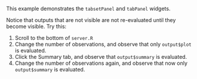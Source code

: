 This example demonstrates the `tabsetPanel` and `tabPanel` widgets.

Notice that outputs that are not visible are not re-evaluated until they become visible. Try this: 

1. Scroll to the bottom of `server.R`
2. Change the number of observations, and observe that only `output$plot` is evaluated.
3. Click the Summary tab, and observe that `output$summary` is evaluated.
4. Change the number of observations again, and observe that now only `output$summary` is evaluated.

